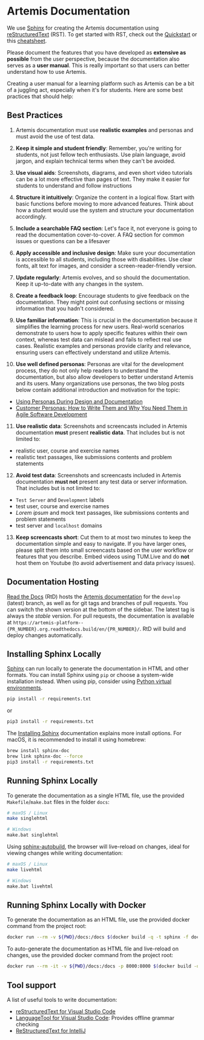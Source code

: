 # Artemis Documentation

We use [Sphinx] for creating the Artemis documentation using [reStructuredText] (RST).
To get started with RST, check out the [Quickstart] or this [cheatsheet].

Please document the features that you have developed as **extensive as possible** from the user perspective, because the documentation also serves as a **user manual**. This is really important so that users can better understand how to use Artemis.

Creating a user manual for a learning platform such as Artemis can be a bit of a juggling act, especially when it's for students. Here are some best practices that should help:

## Best Practices
1. Artemis documentation must use **realistic examples** and personas and must avoid the use of test data. 

2. **Keep it simple and student friendly**: Remember, you're writing for students, not just fellow tech enthusiasts. Use plain language, avoid jargon, and explain technical terms when they can't be avoided.

3. **Use visual aids**: Screenshots, diagrams, and even short video tutorials can be a lot more effective than pages of text. They make it easier for students to understand and follow instructions

4. **Structure it intuitively**: Organize the content in a logical flow. Start with basic functions before moving to more advanced features. Think about how a student would use the system and structure your documentation accordingly.

5. **Include a searchable FAQ section**: Let's face it, not everyone is going to read the documentation cover-to-cover. A FAQ section for common issues or questions can be a lifesaver

6. **Apply accessible and inclusive design**: Make sure your documentation is accessible to all students, including those with disabilities. Use clear fonts, alt text for images, and consider a screen-reader-friendly version.

7. **Update regularly**: Artemis evolves, and so should the documentation. Keep it up-to-date with any changes in the system.

8. **Create a feedback loop**: Encourage students to give feedback on the documentation. They might point out confusing sections or missing information that you hadn't considered.

9. **Use familiar information**: This is crucial in the documentation because it simplifies the learning process for new users. Real-world scenarios demonstrate to users how to apply specific features within their own context, whereas test data can mislead and fails to reflect real use cases. Realistic examples and personas provide clarity and relevance, ensuring users can effectively understand and utilize Artemis.

10. **Use well defined personas**: Personas are vital for the development process, they do not only help readers to understand the documentation, but also allow developers to better understand Artemis and its users. Many organizations use personas, the two blog posts below contain additional introduction and motivation for the topic:
- [Using Personas During Design and Documentation](https://www.uxmatters.com/mt/archives/2010/10/using-personas-during-design-and-documentation.php)
- [Customer Personas: How to Write Them and Why You Need Them in Agile Software Development](https://community.atlassian.com/t5/App-Central/Customer-Personas-How-to-Write-Them-and-Why-You-Need-Them-in/ba-p/759228)

11. **Use realistic data**: Screenshots and screencasts included in Artemis documentation **must** present **realistic data**. That includes but is not limited to:
   - realistic user, course and exercise names
   - realistic text passages, like submissions contents and problem statements  

12. **Avoid test data**: Screenshots and screencasts included in Artemis documentation **must not** present any test data or server information. That includes but is not limited to:
   - `Test Server` and `Development` labels
   - test user, course and exercise names
   - _Lorem ipsum_ and mock text passages, like submissions contents and problem statements 
   - test server and `localhost` domains

13. **Keep screencasts short**: Cut them to at most two minutes to keep the documentation simple and easy to navigate. If you have larger ones, please split them into small screencasts based on the user workflow or features that you describe. Embed videos using TUM.Live and do **not** host them on Youtube (to avoid advertisement and data privacy issues).





## Documentation Hosting

[Read the Docs] (RtD) hosts the [Artemis documentation] for the `develop` (latest) branch, as well as for
git tags and branches of pull requests.
You can switch the shown version at the bottom of the sidebar.
The latest tag is always the _stable_ version.
For pull requests, the documentation is available at `https://artemis-platform--{PR_NUMBER}.org.readthedocs.build/en/{PR_NUMBER}/`.
RtD will build and deploy changes automatically.

## Installing Sphinx Locally
[Sphinx] can run locally to generate the documentation in HTML and other formats.
You can install Sphinx using `pip` or choose a system-wide installation instead.
When using pip, consider using [Python virtual environments].
```bash
pip install -r requirements.txt
```
or
```bash
pip3 install -r requirements.txt
```
The [Installing Sphinx] documentation explains more install options.
For macOS, it is recommended to install it using homebrew:
```bash
brew install sphinx-doc
brew link sphinx-doc --force
pip3 install -r requirements.txt
```

## Running Sphinx Locally

To generate the documentation as a single HTML file, use the provided `Makefile`/`make.bat` files in the folder `docs`:
```bash
# maxOS / Linux
make singlehtml

# Windows
make.bat singlehtml
```


Using [sphinx-autobuild], the browser will live-reload on changes, ideal for viewing changes while writing documentation:
```bash
# maxOS / Linux
make livehtml

# Windows
make.bat livehtml
```

## Running Sphinx Locally with Docker

To generate the documentation as an HTML file, use the provided docker command from the project root:
```bash
docker run --rm -v ${PWD}/docs:/docs $(docker build -q -t sphinx -f docs/Dockerfile ./docs) make singlehtml
```

To auto-generate the documentation as HTML file and live-reload on changes,
use the provided docker command from the project root:
```bash
docker run --rm -it -v ${PWD}/docs:/docs -p 8000:8000 $(docker build -q -t sphinx -f docs/Dockerfile ./docs)
```

## Tool support
A list of useful tools to write documentation:
- [reStructuredText for Visual Studio Code](https://www.restructuredtext.net)
- [LanguageTool for Visual Studio Code](https://marketplace.visualstudio.com/items?itemName=adamvoss.vscode-languagetool): Provides offline grammar checking
- [ReStructuredText for IntelliJ](https://plugins.jetbrains.com/plugin/7124-restructuredtext)



<!-- -- -- -- -- -- -- -- -- -- -- -- -- -- -- -- -- -- -- -- -- -- -- -- -->
[Artemis documentation]: https://artemis-platform.readthedocs.io

[reStructuredText]: https://docutils.sourceforge.io/rst.html
[Quickstart]: https://docutils.sourceforge.io/docs/user/rst/quickstart.html
[cheatsheet]: http://github.com/ralsina/rst-cheatsheet/raw/master/rst-cheatsheet.pdf

[Sphinx]: https://www.sphinx-doc.org/en/master/
[Installing Sphinx]: https://www.sphinx-doc.org/en/master/usage/installation.html
[Python virtual environments]: https://docs.python.org/3/library/venv.html
[sphinx-autobuild]: https://pypi.org/project/sphinx-autobuild/
[Read the Docs]: https://readthedocs.org
